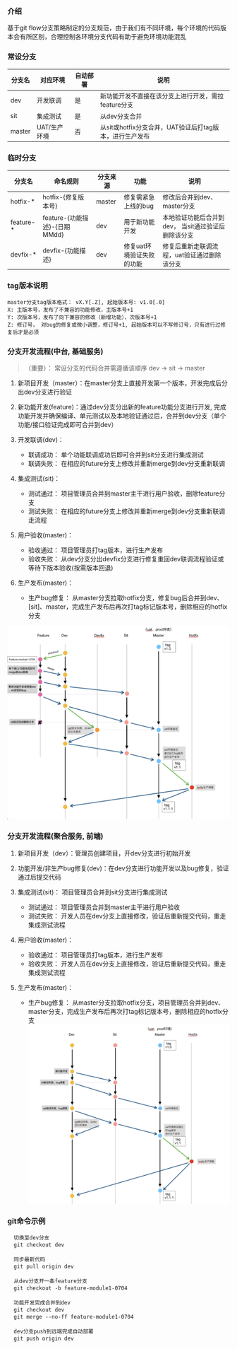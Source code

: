 ### 介绍
基于git flow分支策略制定的分支规范，由于我们有不同环境，每个环境的代码版本会有所区别，合理控制各环境分支代码有助于避免环境功能混乱

### 常设分支
| 分支名 | 对应环境 | 自动部署 | 说明 |
| --- | --- | --- | --- |
| dev | 开发联调 | 是 | 新功能开发不直接在该分支上进行开发，需拉feature分支 |
| sit | 集成测试 | 是 | 从dev分支合并 |
| master | UAT/生产环境  | 否  | 从sit或hotfix分支合并，UAT验证后打tag版本，进行生产发布 |

### 临时分支

| 分支名 | 命名规则 | 分支来源 | 功能 | 说明 | 
| --- | --- | --- | --- | --- |
| hotfix-* | hotfix-{修复版本号}  | master | 修复需紧急上线的bug | 修改后合并到dev、master分支|
| feature-* | feature-{功能描述}-{日期MMdd}  | dev | 用于新功能开发 | 本地验证功能后合并到dev， 当sit通过验证后删除该分支|
| devfix-* | devfix-{功能描述}  | dev | 修复uat环境验证失败的功能 | 修复后重新走联调流程，uat验证通过删除该分支|

### tag版本说明
```
master分支tag版本格式： vX.Y[.Z], 起始版本号: v1.0[.0]
X: 主版本号，发布了不兼容的功能修改，主版本号+1
Y: 次版本号，发布了向下兼容的修改（新增功能），次版本号+1
Z: 修订号， 对bug的修复或微小调整，修订号+1, 起始版本可以不写修订号，只有进行过修复后才是必须

```

### 分支开发流程(中台, 基础服务)

> （重要）： 常设分支的代码合并需遵循该顺序 dev -> sit -> master 

1. 新项目开发（master）：在master分支上直接开发第一个版本，开发完成后分出dev分支进行验证

2. 新功能开发(feature)：通过dev分支分出新的feature功能分支进行开发, 完成功能开发并确保编译、单元测试以及本地验证通过后，合并到dev分支（单个功能/接口验证完成即可合并到dev）

3. 开发联调(dev)：
   * 联调成功： 单个功能联调成功后即可合并到sit分支进行集成测试
   * 联调失败： 在相应的future分支上修改并重新merge到dev分支重新联调
     
4. 集成测试(sit)： 
   * 测试通过： 项目管理员合并到master主干进行用户验收，删除feature分支
   * 测试失败： 在相应的future分支上修改并重新merge到dev分支重新联调走流程
   
5. 用户验收(master)： 
   * 验收通过： 项目管理员打tag版本，进行生产发布
   * 验收失败： 从dev分支分出devfix分支进行修复重回dev联调流程验证或等待下版本验收(按需版本回退)
   
6. 生产发布(master)： 
   * 生产bug修复： 从master分支拉取hotfix分支，修复bug后合并到dev、[sit]、master，完成生产发布后再次打tag标记版本号，删除相应的hotfix分支

![git-pic3.png](git-pic3.png)

### 分支开发流程(聚合服务, 前端)
1. 新项目开发（dev）：管理员创建项目，开dev分支进行初始开发

2. 功能开发/非生产bug修复(dev)：在dev分支进行功能开发以及bug修复，验证通过后提交代码
     
3. 集成测试(sit)： 项目管理员合并到sit分支进行集成测试
   * 测试通过： 项目管理员合并到master主干进行用户验收
   * 测试失败： 开发人员在dev分支上直接修改，验证后重新提交代码，重走集成测试流程
   
4. 用户验收(master)： 
   * 验收通过： 项目管理员打tag版本，进行生产发布
   * 验收失败： 开发人员在dev分支上直接修改，验证后重新提交代码，重走集成测试流程
   
5. 生产发布(master)： 
   * 生产bug修复： 从master分支拉取hotfix分支，项目管理员合并到dev、master分支，完成生产发布后再次打tag标记版本号，删除相应的hotfix分支
![git-aggre-pic.png](git-aggre-pic.png)

### git命令示例

```
  切换至dev分支
  git checkout dev

  同步最新代码
  git pull origin dev

  从dev分支开一条feature分支
  git checkout -b feature-module1-0704

  功能开发完成合并到dev
  git checkout dev
  git merge --no-ff feature-module1-0704

  dev分支push到远端完成自动部署
  git push origin dev
  
```